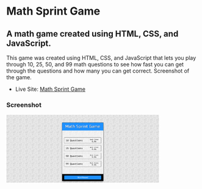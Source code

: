 <h1>Math Sprint Game</h1>

<h2>A math game created using HTML, CSS, and JavaScript.</h2>

<p>This game was created using HTML, CSS, and JavaScript that lets you play through 10, 25, 50, and 99 math questions to see how fast you can get through the questions and how many you can get correct. Screenshot of the game.</p>

- Live Site: [Math Sprint Game](https://math-sprint-game-project.netlify.app/)

### Screenshot

<img src="./screenshot.png" width="400">
